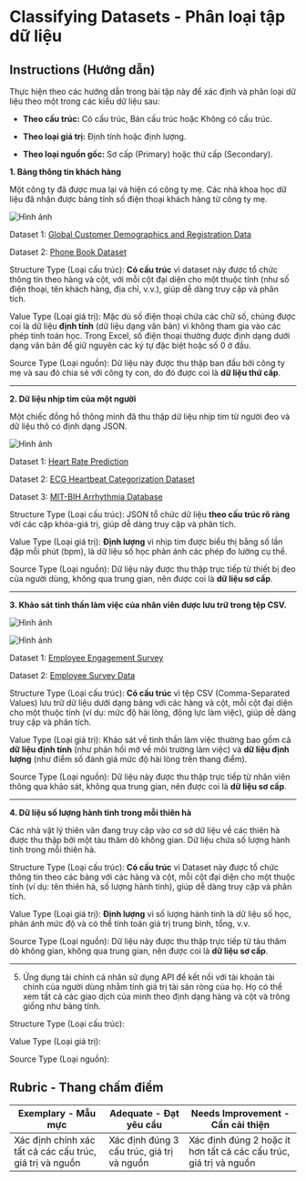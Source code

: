 # Classifying Datasets - Phân loại tập dữ liệu

## Instructions (Hướng dẫn)

Thực hiện theo các hướng dẫn trong bài tập này để xác định và phân loại dữ liệu theo một trong các kiểu dữ liệu sau:

* **Theo cấu trúc:** Có cấu trúc, Bán cấu trúc hoặc Không có cấu trúc.

* **Theo loại giá trị:** Định tính hoặc định lượng.

* **Theo loại nguồn gốc:** Sơ cấp (Primary) hoặc thứ cấp (Secondary).

**1. Bảng thông tin khách hàng**

Một công ty đã được mua lại và hiện có công ty mẹ. Các nhà khoa học dữ liệu đã nhận được bảng tính số điện thoại khách hàng từ công ty mẹ.

![Hình ảnh](https://blog.slimcrm.vn/sites/default/files/inline/images/mau-quan-ly-thong-tin-khach-hang-bang-excel-5.jpg)

Dataset 1: [Global Customer Demographics and Registration Data](https://www.kaggle.com/datasets/sitaramaraju789/global-customer-demographics-and-registration-data) 

Dataset 2: [Phone Book Dataset](https://www.kaggle.com/datasets/vidyaargade/phonebookdataset)

Structure Type (Loại cấu trúc): **Có cấu trúc** vì dataset này được tổ chức thông tin theo hàng và cột, với mỗi cột đại diện cho một thuộc tính (như số điện thoại, tên khách hàng, địa chỉ, v.v.), giúp dễ dàng truy cập và phân tích.

Value Type (Loại giá trị): Mặc dù số điện thoại chứa các chữ số, chúng được coi là dữ liệu **định tính** (dữ liệu dạng văn bản) vì không tham gia vào các phép tính toán học. Trong Excel, số điện thoại thường được định dạng dưới dạng văn bản để giữ nguyên các ký tự đặc biệt hoặc số 0 ở đầu.

Source Type (Loại nguồn): Dữ liệu này được thu thập ban đầu bởi công ty mẹ và sau đó chia sẻ với công ty con, do đó được coi là **dữ liệu thứ cấp**.

---

**2. Dữ liệu nhịp tim của một người**

Một chiếc đồng hồ thông minh đã thu thập dữ liệu nhịp tim từ người đeo và dữ liệu thô có định dạng JSON.

![Hình ảnh](https://github.com/hoanglong8/Microsoft-courses_Data-Science-For-Beginners/blob/main/1-Introduction/03-defining-data/translations/Heartbeat_json.png)

Dataset 1: [Heart Rate Prediction](https://www.kaggle.com/datasets/saurav9786/heart-rate-prediction?utm_source=chatgpt.com)

Dataset 2: [ECG Heartbeat Categorization Dataset](https://www.kaggle.com/datasets/shayanfazeli/heartbeat?utm_source=chatgpt.com)

Dataset 3: [MIT-BIH Arrhythmia Database](https://www.kaggle.com/datasets/protobioengineering/mit-bih-arrhythmia-database-modern-2023?utm_source=chatgpt.com)

Structure Type (Loại cấu trúc): JSON tổ chức dữ liệu **theo cấu trúc rõ ràng** với các cặp khóa-giá trị, giúp dễ dàng truy cập và phân tích.

Value Type (Loại giá trị): **Định lượng** vì nhịp tim được biểu thị bằng số lần đập mỗi phút (bpm), là dữ liệu số học phản ánh các phép đo lường cụ thể.

Source Type (Loại nguồn): Dữ liệu này được thu thập trực tiếp từ thiết bị đeo của người dùng, không qua trung gian, nên được coi là **dữ liệu sơ cấp**.

---

**3. Khảo sát tinh thần làm việc của nhân viên được lưu trữ trong tệp CSV.**

![Hình ảnh](https://miro.medium.com/v2/resize:fit:612/1*DfJ6Dkxdg2wiQ0Vb0rfCcg.jpeg)

![Hình ảnh](https://kpim.vn/wp-content/uploads/2020/08/1-1.png)

Dataset 1: [Employee Engagement Survey](https://www.kaggle.com/datasets/thekischt/ai-performance)

Dataset 2: [Employee Survey Data](https://www.kaggle.com/datasets/pmenshih/statistical-data-mbti-of-33k-retail-salespeople)

Structure Type (Loại cấu trúc): **Có cấu trúc** vì tệp CSV (Comma-Separated Values) lưu trữ dữ liệu dưới dạng bảng với các hàng và cột, mỗi cột đại diện cho một thuộc tính (ví dụ: mức độ hài lòng, động lực làm việc), giúp dễ dàng truy cập và phân tích.

Value Type (Loại giá trị): Khảo sát về tinh thần làm việc thường bao gồm cả **dữ liệu định tính** (như phản hồi mở về môi trường làm việc) và **dữ liệu định lượng** (như điểm số đánh giá mức độ hài lòng trên thang điểm).

Source Type (Loại nguồn): Dữ liệu này được thu thập trực tiếp từ nhân viên thông qua khảo sát, không qua trung gian, nên được coi là **dữ liệu sơ cấp**.

---

**4. Dữ liệu số lượng hành tinh trong mỗi thiên hà**

Các nhà vật lý thiên văn đang truy cập vào cơ sở dữ liệu về các thiên hà được thu thập bởi một tàu thăm dò không gian. Dữ liệu chứa số lượng hành tinh trong mỗi thiên hà.

Structure Type (Loại cấu trúc): **Có cấu trúc** vì Dataset này được tổ chức thông tin theo các bảng với các hàng và cột, mỗi cột đại diện cho một thuộc tính (ví dụ: tên thiên hà, số lượng hành tinh), giúp dễ dàng truy cập và phân tích.

Value Type (Loại giá trị): **Định lượng** vì số lượng hành tinh là dữ liệu số học, phản ánh mức độ và có thể tính toán giá trị trung bình, tổng, v.v.

Source Type (Loại nguồn): Dữ liệu này được thu thập trực tiếp từ tàu thăm dò không gian, không qua trung gian, nên được coi là **dữ liệu sơ cấp**.

---

5. Ứng dụng tài chính cá nhân sử dụng API để kết nối với tài khoản tài chính của người dùng nhằm tính giá trị tài sản ròng của họ. Họ có thể xem tất cả các giao dịch của mình theo định dạng hàng và cột và trông giống như bảng tính.

Structure Type (Loại cấu trúc):

Value Type (Loại giá trị): 

Source Type (Loại nguồn):

## Rubric - Thang chấm điểm

Exemplary - Mẫu mực | Adequate - Đạt yêu cầu | Needs Improvement - Cần cải thiện
--- | --- | -- |
Xác định chính xác tất cả các cấu trúc, giá trị và nguồn |Xác định đúng 3 cấu trúc, giá trị và nguồn|Xác định đúng 2 hoặc ít hơn tất cả các cấu trúc, giá trị và nguồn|
